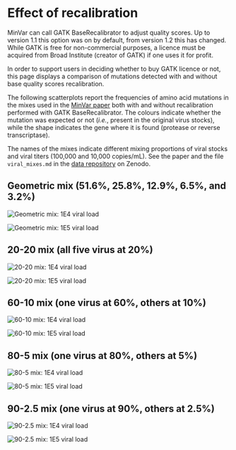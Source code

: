 # Effect of recalibration

MinVar can call GATK BaseRecalibrator to adjust quality scores. Up to version
1.1 this option was on by default, from version 1.2 this has changed.
While GATK is free for non-commercial purposes, a licence must be acquired from
Broad Institute (creator of GATK) if one uses it for profit.

In order to support users in deciding whether to buy GATK licence or not,
this page displays a comparison of mutations detected with and without base
quality scores recalibration.

The following scatterplots report the frequencies of amino acid mutations in the
mixes used in the [MinVar paper](http://dx.doi.org/10.1016/j.jviromet.2016.11.008)
both with and without recalibration performed with GATK BaseRecalibrator. The
colours indicate whether the mutation was expected or not (_i.e._, present in
the original virus stocks), while the shape indicates the gene where it is
found (protease or reverse transcriptase).

The names of the mixes indicate different mixing proportions of viral stocks
and viral titers (100,000 and 10,000 copies/mL). See the paper and the file
`viral_mixes.md` in the [data repository](https://zenodo.org/record/44921) on Zenodo.


## Geometric mix (51.6%, 25.8%, 12.9%, 6.5%, and 3.2%)

![Geometric mix: 1E4 viral load](../images/scatter_plot_mix_GEO_1E4.png "Geometric mix 1E4")

![Geometric mix: 1E5 viral load](../images/scatter_plot_mix_GEO_1E5.png "Geometric mix 1E5")

## 20-20 mix (all five virus at 20%)

![20-20 mix: 1E4 viral load](../images/scatter_plot_mix_20-20_1E4.png "20-20 mix 1E4")

![20-20 mix: 1E5 viral load](../images/scatter_plot_mix_20-20_1E5.png "20-20 mix 1E5")

## 60-10 mix (one virus at 60%, others at 10%)

![60-10 mix: 1E4 viral load](../images/scatter_plot_mix_60-10_1E4.png "60-10 mix 1E4")

![60-10 mix: 1E5 viral load](../images/scatter_plot_mix_60-10_1E5.png "60-10 mix 1E5")


## 80-5 mix (one virus at 80%, others at 5%)

![80-5 mix: 1E4 viral load](../images/scatter_plot_mix_80-5_1E4.png "80-5 mix 1E4")

![80-5 mix: 1E5 viral load](../images/scatter_plot_mix_80-5_1E5.png "80-5 mix 1E5")

## 90-2.5 mix (one virus at 90%, others at 2.5%)

![90-2.5 mix: 1E4 viral load](../images/scatter_plot_mix_90-2.5_1E4.png "90-2.5 mix 1E4")

![90-2.5 mix: 1E5 viral load](../images/scatter_plot_mix_90-2.5_1E5.png "90-2.5 mix 1E5")
